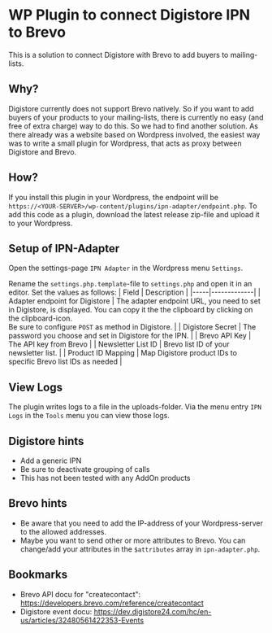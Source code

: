 # WP Plugin to connect Digistore IPN to Brevo
This is a solution to connect Digistore with Brevo to add buyers to mailing-lists.

## Why?
Digistore currently does not support Brevo natively. So if you want to add buyers of your products to your mailing-lists, there is currently no easy (and free of extra charge) way to do this. So we had to find another solution. As there already was a website based on Wordpress involved, the easiest way was to write a small plugin for Wordpress, that acts as proxy between Digistore and Brevo.

## How?
If you install this plugin in your Wordpress, the endpoint will be `https://<YOUR-SERVER>/wp-content/plugins/ipn-adapter/endpoint.php`.
To add this code as a plugin, download the latest release zip-file and upload it to your Wordpress.

## Setup of IPN-Adapter
Open the settings-page `IPN Adapter` in the Wordpress menu `Settings`.

Rename the `settings.php.template`-file to `settings.php` and open it in an editor. Set the values as follows:
| Field | Description |
|-----|-------------|
| Adapter endpoint for Digistore | The adapter endpoint URL, you need to set in Digistore, is displayed. You can copy it the the clipboard by clicking on the clipboard-icon.<br>Be sure to configure `POST` as method in Digistore. |
| Digistore Secret | The password you choose and set in Digistore for the IPN. |
| Brevo API Key | The API key from Brevo |
| Newsletter List ID | Brevo list ID of your newsletter list. |
| Product ID Mapping | Map Digistore product IDs to specific Brevo list IDs as needed |

## View Logs
The plugin writes logs to a file in the uploads-folder. Via the menu entry `IPN Logs` in the `Tools` menu you can view those logs.

## Digistore hints
- Add a generic IPN 
- Be sure to deactivate grouping of calls
- This has not been tested with any AddOn products

## Brevo hints
- Be aware that you need to add the IP-address of your Wordpress-server to the allowed addresses.
- Maybe you want to send other or more attributes to Brevo. You can change/add your attributes in the `$attributes` array in `ipn-adapter.php`.

## Bookmarks
- Brevo API docu for "createcontact": https://developers.brevo.com/reference/createcontact
- Digistore event docu: https://dev.digistore24.com/hc/en-us/articles/32480561422353-Events